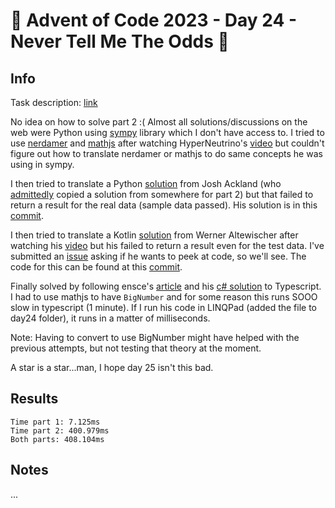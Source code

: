 # 🎄 Advent of Code 2023 - Day 24 - Never Tell Me The Odds 🎄

## Info

Task description: [link](https://adventofcode.com/2023/day/24)

No idea on how to solve part 2 :(  Almost all solutions/discussions on the web were Python using [sympy](https://www.sympy.org/en/index.html) library which I don't have access to.  I tried to use [nerdamer](https://nerdamer.com/) and [mathjs](https://mathjs.org/) after watching HyperNeutrino's [video](https://www.youtube.com/watch?v=guOyA7Ijqgk) but couldn't figure out how to translate nerdamer or mathjs to do same concepts he was using in sympy.

I then tried to translate a Python [solution](https://github.com/joshackland/advent_of_code/blob/master/2023/python/24.py) from Josh Ackland (who [admittedly](https://youtu.be/91qd9Uv2I9E?t=1089) copied a solution from somewhere for part 2) but that failed to return a result for the real data (sample data passed).  His solution is in this [commit](https://github.com/terryaney/advent-of-code/commit/a4073ebad9be4e5bdabefd1b215e344b9e4d6226).

I then tried to translate a Kotlin [solution](https://github.com/werner77/AdventOfCode/blob/master/src/main/kotlin/com/behindmedia/adventofcode/year2023/day24/Day24.kt) from Werner Altewischer after watching his [video](https://www.youtube.com/watch?v=nP2ahZs40U8&t=231s) but his failed to return a result even for the test data.  I've submitted an [issue](https://github.com/werner77/AdventOfCode/issues/2) asking if he wants to peek at code, so we'll see.  The code for this can be found at this [commit](https://github.com/terryaney/advent-of-code/commit/b0b3af4d817863b3b52bcc0afae4f5e8ea3d81df).

Finally solved by following ensce's [article](https://aoc.csokavar.hu/?day=24) and his [c# solution](https://github.com/encse/adventofcode/blob/master/2023/Day24/Solution.cs) to Typescript.  I had to use mathjs to have `BigNumber` and for some reason this runs SOOO slow in typescript (1 minute).  If I run his code in LINQPad (added the file to day24 folder), it runs in a matter of milliseconds.

Note: Having to convert to use BigNumber might have helped with the previous attempts, but not testing that theory at the moment.

A star is a star...man, I hope day 25 isn't this bad.

## Results

```
Time part 1: 7.125ms
Time part 2: 400.979ms
Both parts: 408.104ms
```

## Notes

...